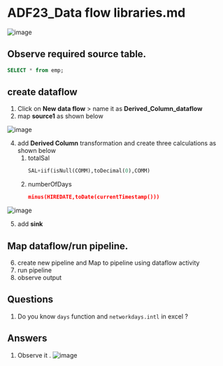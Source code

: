 # ADF23_Data flow libraries.md

  ![image](https://github.com/rritec/Cloud-Data-Engineering/assets/20516321/22ecb850-5acc-4e74-91cc-b0252b0a7f18)



## Observe required source table.
``` sql
SELECT * from emp;

```
## create dataflow
1. Click on **New data flow** > name it as **Derived_Column_dataflow**
2. map **source1** as shown below

  ![image](https://github.com/rritec/Cloud-Data-Engineering/assets/20516321/10e9a30f-cd5a-4c85-bc61-bd14d2bbc460)



4. add **Derived Column**  transformation and create three calculations as shown below
    1. totalSal
        ``` sql
        SAL+iif(isNull(COMM),toDecimal(0),COMM)
        ```
    2. numberOfDays
        ``` json
        minus(HIREDATE,toDate(currentTimestamp()))
        ```
    

  ![image](https://github.com/rritec/Cloud-Data-Engineering/assets/20516321/b34b1527-bf62-4e44-aa7e-b8c59a9165e8)



5. add **sink**

## Map dataflow/run pipeline.

6. create new pipeline and Map to pipeline using dataflow activity
7. run pipeline
8. observe output
   
## Questions

1. Do you know `days` function and `networkdays.intl` in excel ?

## Answers

1. Observe it . ![image](https://github.com/rritec/Cloud-Data-Engineering/assets/20516321/efe92fe9-20b4-4ebd-a624-a1e0115982a1)

